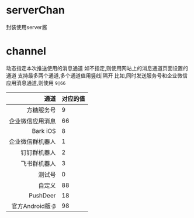 # serverChan
封装使用server酱


# channel
动态指定本次推送使用的消息通道
如不指定,则使用网站上的消息通道页面设置的通道
支持最多两个通道,多个通道值用竖线|隔开
比如,同时发送服务号和企业微信应用消息通道,则使用 `9|66`

通道|对应的值
---:|:---
方糖服务号|9
企业微信应用消息|66
Bark iOS|8
企业微信群机器人|1
钉钉群机器人|2
飞书群机器人|3
测试号|0
自定义|88
PushDeer|18
官方Android版·β|98
